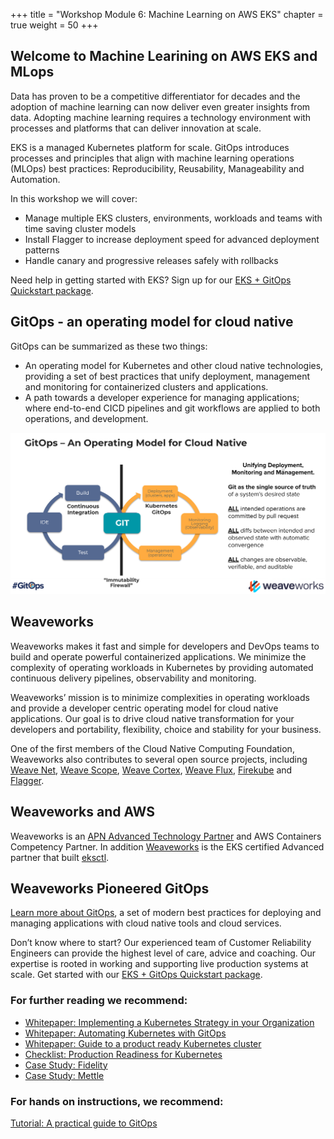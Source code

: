 +++
title = "Workshop Module 6:  Machine Learning on AWS EKS"
chapter = true
weight = 50
+++

## Welcome to Machine Learining on AWS EKS and MLops

Data has proven to be a competitive differentiator for decades and the adoption of machine learning can now deliver even greater insights from data. Adopting machine learning requires a technology environment with processes and platforms that can deliver innovation at scale.

EKS is a managed Kubernetes platform for scale. GitOps introduces processes and principles that align with machine learning operations (MLOps) best practices: Reproducibility, Reusability, Manageability and Automation.


In this workshop we will cover:

* Manage multiple EKS clusters, environments, workloads and teams with time saving cluster models
* Install Flagger to increase deployment speed for advanced deployment patterns
* Handle canary and progressive releases safely with rollbacks

Need help in getting started with EKS? Sign up for our [EKS + GitOps Quickstart package](https://www.weave.works/eks-gitops-quickstart/). 

## GitOps - an operating model for cloud native 

GitOps can be summarized as these two things:
* An operating model for Kubernetes and other cloud native technologies, providing a set of best practices that unify deployment, management and monitoring for containerized clusters and applications.
* A path towards a developer experience for managing applications; where end-to-end CICD pipelines and git workflows are applied to both operations, and development. 


![GitOps Operating Model](/images/workshop02_gitops-operating-model.png)

## Weaveworks 
Weaveworks makes it fast and simple for developers and DevOps teams to build and operate powerful containerized applications. We minimize the complexity of operating workloads in Kubernetes by providing automated continuous delivery pipelines, observability and monitoring. 
 
Weaveworks’ mission is to minimize complexities in operating workloads and provide a developer centric operating model for cloud native applications. Our goal is to drive cloud native transformation for your developers and portability, flexibility, choice and stability for your business.
 
One of the first members of the Cloud Native Computing Foundation, Weaveworks also contributes to several open source projects, including [Weave Net](https://www.weave.works/oss/net/), [Weave Scope](https://www.weave.works/oss/scope/), [Weave Cortex](https://www.weave.works/oss/cortex/), [Weave Flux](https://www.weave.works/oss/flux/), [Firekube](https://www.weave.works/oss/firekube/) and [Flagger](https://www.weave.works/oss/flagger/).

## Weaveworks and AWS
Weaveworks is an [APN Advanced Technology Partner](https://aws.amazon.com/partners/find/partnerdetails/?n=Weaveworks&id=001E000001ImwwVIAR) and AWS Containers Competency Partner. In addition [Weaveworks](https://www.weave.works/) is the EKS certified Advanced partner that built [eksctl](https://eksctl.io/). 
 

## Weaveworks Pioneered GitOps
[Learn more about GitOps](https://www.weave.works/technologies/gitops/), a set of modern best practices for deploying and managing applications with cloud native tools and cloud services.

Don’t know where to start? Our experienced team of Customer Reliability Engineers can provide the highest level of care, advice and coaching. Our expertise is rooted in  working and supporting live production systems at scale. Get started with our [EKS + GitOps Quickstart package](https://www.weave.works/eks-gitops-quickstart/). 

### For further reading we recommend:
* [Whitepaper: Implementing a Kubernetes Strategy in your Organization](https://go.weave.works/implementing-kubernetes-strategy-wp.html)
* [Whitepaper: Automating Kubernetes with GitOps](https://go.weave.works/automating-kubernetes-with-gitops-wp.html)
* [Whitepaper: Guide to a product ready Kubernetes cluster ](https://go.weave.works/WP-Production-Ready.html)
* [Checklist: Production Readiness for Kubernetes ](https://go.weave.works/production-ready-kubernetes-checklist.html)
* [Case Study: Fidelity](https://www.weave.works/blog/gitops-driven-fidelity-fideks)
* [Case Study: Mettle](https://www.weave.works/blog/case-study-mettle-leverages-gitops-for-self-service-developer-platform)

### For hands on instructions, we recommend:
[Tutorial: A practical guide to GitOps ](https://go.weave.works/gitops-ebook.html)

